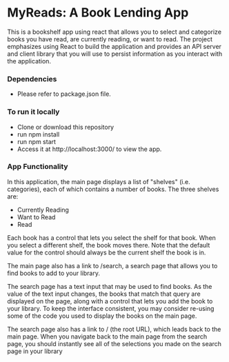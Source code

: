 # MyReads: A Book Lending App

This is a bookshelf app using react that allows you to select and categorize books you have read, are currently reading, or want to read. The project emphasizes using React to build the application and provides an API server and client library that you will use to persist information as you interact with the application.

### Dependencies
- Please refer to package.json file. 

### To run it locally
  - Clone or download this repository
  - run npm install
  - run npm start
  - Access it at http://localhost:3000/ to view the app.

### App Functionality

In this application, the main page displays a list of "shelves" (i.e. categories), each of which contains a number of books. The three shelves are:

- Currently Reading
- Want to Read
- Read

Each book has a control that lets you select the shelf for that book. When you select a different shelf, the book moves there. Note that the default value for the control should always be the current shelf the book is in.

The main page also has a link to /search, a search page that allows you to find books to add to your library.

The search page has a text input that may be used to find books. As the value of the text input changes, the books that match that query are displayed on the page, along with a control that lets you add the book to your library. To keep the interface consistent, you may consider re-using some of the code you used to display the books on the main page.

The search page also has a link to / (the root URL), which leads back to the main page.
When you navigate back to the main page from the search page, you should instantly see all of the selections you made on the search page in your library
